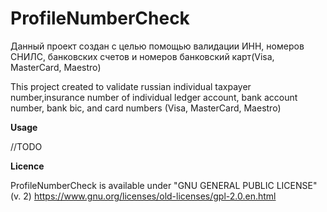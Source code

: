 # ProfileNumberCheck

Данный проект создан с целью помощью валидации ИНН, номеров СНИЛС, банковских счетов и номеров банковский карт(Visa, MasterCard, Maestro)


This project created to validate russian individual taxpayer number,insurance number of individual ledger account, bank account number, bank bic, and card numbers (Visa, MasterCard, Maestro) 

**Usage**

//TODO


**Licence**
  
ProfileNumberCheck is available under "GNU GENERAL PUBLIC LICENSE" (v. 2) https://www.gnu.org/licenses/old-licenses/gpl-2.0.en.html

